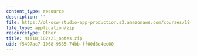 ```yaml
---
content_type: resource
description: ''
file: https://ol-ocw-studio-app-production.s3.amazonaws.com/courses/18-102-introduction-to-functional-analysis-spring-2021/f5497ac71068958574bbff00d8c4ec00_MIT18_102s21_notes.zip
file_type: application/zip
resourcetype: Other
title: MIT18_102s21_notes.zip
uid: f5497ac7-1068-9585-74bb-ff00d8c4ec00
---
```

